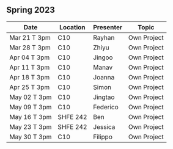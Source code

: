 ## Spring 2023

| Date             | Location    | Presenter    | Topic          |
|------------------|-------------|--------------|----------------|
| Mar 21 T 3pm     |  C10        |  Rayhan      | Own Project    |
| Mar 28 T 3pm     |  C10        |  Zhiyu       | Own Project    |
| Apr 04 T 3pm     |  C10        |  Jingoo      | Own Project    |
| Apr 11 T 3pm     |  C10        |  Manav       | Own Project    |
| Apr 18 T 3pm     |  C10        |  Joanna      | Own Project    |
| Apr 25 T 3pm     |  C10        |  Simon       | Own Project    |
| May 02 T 3pm     |  C10        |  Jingtao     | Own Project    |
| May 09 T 3pm     |  C10        |  Federico    | Own Project    |
| May 16 T 3pm     |  SHFE 242   |  Ben         | Own Project    |
| May 23 T 3pm     |  SHFE 242   |  Jessica     | Own Project    |
| May 30 T 3pm     |  C10        |  Filippo     | Own Project    |
